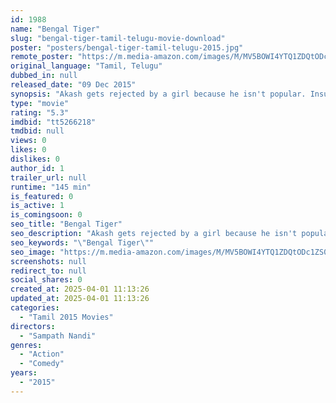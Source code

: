 ```yaml
---
id: 1988
name: "Bengal Tiger"
slug: "bengal-tiger-tamil-telugu-movie-download"
poster: "posters/bengal-tiger-tamil-telugu-2015.jpg"
remote_poster: "https://m.media-amazon.com/images/M/MV5BOWI4YTQ1ZDQtODc1ZS00ZDUzLWE5MGQtNGNjMThkNjgyNTgwXkEyXkFqcGc@._V1_SX300.jpg"
original_language: "Tamil, Telugu"
dubbed_in: null
released_date: "09 Dec 2015"
synopsis: "Akash gets rejected by a girl because he isn't popular. Insulted, Akash starts doing whatever he can to become the talk of the town."
type: "movie"
rating: "5.3"
imdbid: "tt5266218"
tmdbid: null
views: 0
likes: 0
dislikes: 0
author_id: 1
trailer_url: null
runtime: "145 min"
is_featured: 0
is_active: 1
is_comingsoon: 0
seo_title: "Bengal Tiger"
seo_description: "Akash gets rejected by a girl because he isn't popular. Insulted, Akash starts doing whatever he can to become the talk of the town."
seo_keywords: "\"Bengal Tiger\""
seo_image: "https://m.media-amazon.com/images/M/MV5BOWI4YTQ1ZDQtODc1ZS00ZDUzLWE5MGQtNGNjMThkNjgyNTgwXkEyXkFqcGc@._V1_SX300.jpg"
screenshots: null
redirect_to: null
social_shares: 0
created_at: 2025-04-01 11:13:26
updated_at: 2025-04-01 11:13:26
categories:
  - "Tamil 2015 Movies"
directors:
  - "Sampath Nandi"
genres:
  - "Action"
  - "Comedy"
years:
  - "2015"
---
```

